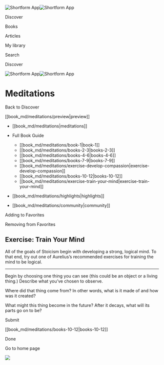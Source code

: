 ![Shortform App](/img/logo.36a2399e.svg)![Shortform App](/img/logo-dark.70c1b072.svg)

Discover

Books

Articles

My library

Search

Discover

![Shortform App](/img/logo.36a2399e.svg)![Shortform App](/img/logo-dark.70c1b072.svg)

# Meditations

Back to Discover

[[book_md/meditations/preview|preview]]

  * [[book_md/meditations|meditations]]
  * Full Book Guide

    * [[book_md/meditations/book-1|book-1]]
    * [[book_md/meditations/books-2-3|books-2-3]]
    * [[book_md/meditations/books-4-6|books-4-6]]
    * [[book_md/meditations/books-7-9|books-7-9]]
    * [[book_md/meditations/exercise-develop-compassion|exercise-develop-compassion]]
    * [[book_md/meditations/books-10-12|books-10-12]]
    * [[book_md/meditations/exercise-train-your-mind|exercise-train-your-mind]]
  * [[book_md/meditations/highlights|highlights]]
  * [[book_md/meditations/community|community]]



Adding to Favorites 

Removing from Favorites 

## Exercise: Train Your Mind

All of the goals of Stoicism begin with developing a strong, logical mind. To that end, try out one of Aurelius’s recommended exercises for training the mind to be logical.

* * *

Begin by choosing one thing you can see (this could be an object or a living thing.) Describe what you’ve chosen to observe.

Where did that thing come from? In other words, what is it made of and how was it created?

What might this thing become in the future? After it decays, what will its parts go on to be?

Submit 

[[book_md/meditations/books-10-12|books-10-12]]

Done

Go to home page 

![](https://bat.bing.com/action/0?ti=56018282&Ver=2&mid=89ed745d-0572-412a-9f5b-aa3f32b774ad&sid=f30c5e70639211ee87d33f0876d93783&vid=f30c9700639211eeb3a75d830392c94f&vids=0&msclkid=N&pi=0&lg=en-US&sw=800&sh=600&sc=24&nwd=1&tl=Shortform%20%7C%20Book&p=https%3A%2F%2Fwww.shortform.com%2Fapp%2Fbook%2Fmeditations%2Fexercise-train-your-mind&r=&lt=426&evt=pageLoad&sv=1&rn=393693)
